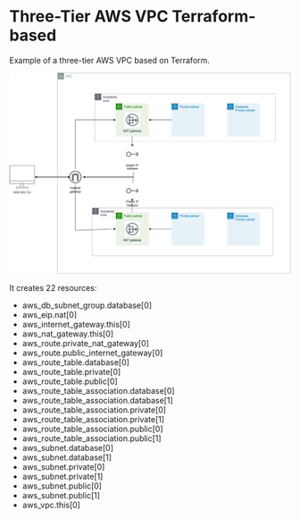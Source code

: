 # Three-Tier AWS VPC Terraform-based


Example of a three-tier AWS VPC based on Terraform. 

![Screenshot](images/vpc.drawio.png)

It creates 22 resources:

- aws_db_subnet_group.database[0]
- aws_eip.nat[0]
- aws_internet_gateway.this[0]
- aws_nat_gateway.this[0]
- aws_route.private_nat_gateway[0]
- aws_route.public_internet_gateway[0]
- aws_route_table.database[0]
- aws_route_table.private[0]
- aws_route_table.public[0]
- aws_route_table_association.database[0]
- aws_route_table_association.database[1]
- aws_route_table_association.private[0]
- aws_route_table_association.private[1]
- aws_route_table_association.public[0]
- aws_route_table_association.public[1]
- aws_subnet.database[0]
- aws_subnet.database[1]
- aws_subnet.private[0]
- aws_subnet.private[1]
- aws_subnet.public[0]
- aws_subnet.public[1]
- aws_vpc.this[0]





